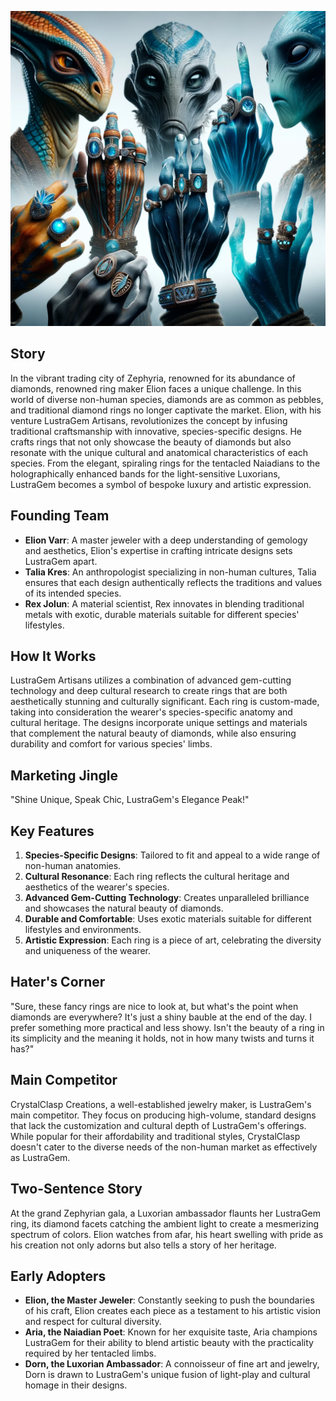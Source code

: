 ![LustraGem](assets/4.png)

## Story

In the vibrant trading city of Zephyria, renowned for its abundance of diamonds, renowned ring maker Elion faces a unique challenge. In this world of diverse non-human species, diamonds are as common as pebbles, and traditional diamond rings no longer captivate the market. Elion, with his venture LustraGem Artisans, revolutionizes the concept by infusing traditional craftsmanship with innovative, species-specific designs. He crafts rings that not only showcase the beauty of diamonds but also resonate with the unique cultural and anatomical characteristics of each species. From the elegant, spiraling rings for the tentacled Naiadians to the holographically enhanced bands for the light-sensitive Luxorians, LustraGem becomes a symbol of bespoke luxury and artistic expression.

## Founding Team

- **Elion Varr**: A master jeweler with a deep understanding of gemology and aesthetics, Elion's expertise in crafting intricate designs sets LustraGem apart.
- **Talia Kres**: An anthropologist specializing in non-human cultures, Talia ensures that each design authentically reflects the traditions and values of its intended species.
- **Rex Jolun**: A material scientist, Rex innovates in blending traditional metals with exotic, durable materials suitable for different species' lifestyles.

## How It Works

LustraGem Artisans utilizes a combination of advanced gem-cutting technology and deep cultural research to create rings that are both aesthetically stunning and culturally significant. Each ring is custom-made, taking into consideration the wearer's species-specific anatomy and cultural heritage. The designs incorporate unique settings and materials that complement the natural beauty of diamonds, while also ensuring durability and comfort for various species' limbs.

## Marketing Jingle

"Shine Unique, Speak Chic, LustraGem's Elegance Peak!"

## Key Features

1. **Species-Specific Designs**: Tailored to fit and appeal to a wide range of non-human anatomies.
2. **Cultural Resonance**: Each ring reflects the cultural heritage and aesthetics of the wearer's species.
3. **Advanced Gem-Cutting Technology**: Creates unparalleled brilliance and showcases the natural beauty of diamonds.
4. **Durable and Comfortable**: Uses exotic materials suitable for different lifestyles and environments.
5. **Artistic Expression**: Each ring is a piece of art, celebrating the diversity and uniqueness of the wearer.

## Hater's Corner

"Sure, these fancy rings are nice to look at, but what's the point when diamonds are everywhere? It's just a shiny bauble at the end of the day. I prefer something more practical and less showy. Isn't the beauty of a ring in its simplicity and the meaning it holds, not in how many twists and turns it has?"

## Main Competitor

CrystalClasp Creations, a well-established jewelry maker, is LustraGem's main competitor. They focus on producing high-volume, standard designs that lack the customization and cultural depth of LustraGem's offerings. While popular for their affordability and traditional styles, CrystalClasp doesn't cater to the diverse needs of the non-human market as effectively as LustraGem.

## Two-Sentence Story

At the grand Zephyrian gala, a Luxorian ambassador flaunts her LustraGem ring, its diamond facets catching the ambient light to create a mesmerizing spectrum of colors. Elion watches from afar, his heart swelling with pride as his creation not only adorns but also tells a story of her heritage.

## Early Adopters

- **Elion, the Master Jeweler**: Constantly seeking to push the boundaries of his craft, Elion creates each piece as a testament to his artistic vision and respect for cultural diversity.
- **Aria, the Naiadian Poet**: Known for her exquisite taste, Aria champions LustraGem for their ability to blend artistic beauty with the practicality required by her tentacled limbs.
- **Dorn, the Luxorian Ambassador**: A connoisseur of fine art and jewelry, Dorn is drawn to LustraGem's unique fusion of light-play and cultural homage in their designs.
